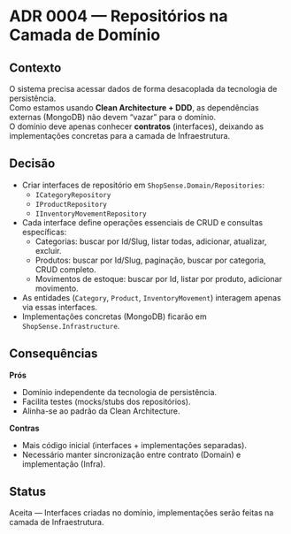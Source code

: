 # ADR 0004 — Repositórios na Camada de Domínio

## Contexto
O sistema precisa acessar dados de forma desacoplada da tecnologia de persistência.  
Como estamos usando **Clean Architecture + DDD**, as dependências externas (MongoDB) não devem “vazar” para o domínio.  
O domínio deve apenas conhecer **contratos** (interfaces), deixando as implementações concretas para a camada de Infraestrutura.

## Decisão
- Criar interfaces de repositório em `ShopSense.Domain/Repositories`:
  - `ICategoryRepository`
  - `IProductRepository`
  - `IInventoryMovementRepository`
- Cada interface define operações essenciais de CRUD e consultas específicas:
  - Categorias: buscar por Id/Slug, listar todas, adicionar, atualizar, excluir.
  - Produtos: buscar por Id/Slug, paginação, buscar por categoria, CRUD completo.
  - Movimentos de estoque: buscar por Id, listar por produto, adicionar movimento.
- As entidades (`Category`, `Product`, `InventoryMovement`) interagem apenas via essas interfaces.
- Implementações concretas (MongoDB) ficarão em `ShopSense.Infrastructure`.

## Consequências
**Prós**
- Domínio independente da tecnologia de persistência.
- Facilita testes (mocks/stubs dos repositórios).
- Alinha-se ao padrão da Clean Architecture.

**Contras**
- Mais código inicial (interfaces + implementações separadas).
- Necessário manter sincronização entre contrato (Domain) e implementação (Infra).

## Status
Aceita — Interfaces criadas no domínio, implementações serão feitas na camada de Infraestrutura.

